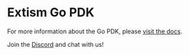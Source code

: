 # Extism Go PDK

For more information about the Go PDK, please [visit the docs](https://extism.org/docs/write-a-plugin/go-pdk).

Join the [Discord](https://discord.gg/cx3usBCWnc) and chat with us!
